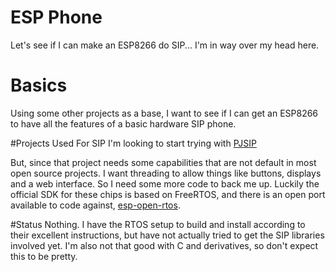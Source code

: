 # ESP Phone 
Let's see if I can make an ESP8266 do SIP... I'm in way over my head here.

# Basics
Using some other projects as a base, I want to see if I can get an ESP8266 to have all the features of a basic hardware SIP phone.

#Projects Used
For SIP I'm looking to start trying with [PJSIP](http://www.pjsip.org/)

But, since that project needs some capabilities that are not default in most open source projects. I want threading to allow things like buttons, displays and a web interface. So I need some more code to back me up. Luckily the official SDK for these chips is based on FreeRTOS, and there is an open port available to code against, [esp-open-rtos](http://www.pjsip.org/).

#Status
Nothing. I have the RTOS setup to build and install according to their excellent instructions, but have not actually tried to get the SIP libraries involved yet. I'm also not that good with C and derivatives, so don't expect this to be pretty.

